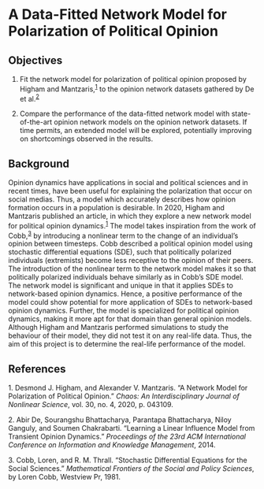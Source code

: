 # A Data-Fitted Network Model for Polarization of Political Opinion


## Objectives
1.	Fit the network model for polarization of political opinion proposed by Higham and Mantzaris,<sup>[1](#1)</sup> to the opinion network datasets gathered by De et al.<sup>[2](#2)</sup>

2.	Compare the performance of the data-fitted network model with state-of-the-art opinion network models on the opinion network datasets.
If time permits, an extended model will be explored, potentially improving on shortcomings observed in the results.


## Background
Opinion dynamics have applications in social and political sciences and in recent times, have been useful for explaining the polarization that occur on social medias. Thus, a model which accurately describes how opinion formation occurs in a population is desirable. In 2020, Higham and Mantzaris published an article, in which they explore a new network model for political opinion dynamics.<sup>[1](#1)</sup> The model takes inspiration from the work of Cobb,<sup>[3](#3)</sup> by introducing a nonlinear term to the change of an individual’s opinion between timesteps. Cobb described a political opinion model using stochastic differential equations (SDE), such that politically polarized individuals (extremists) become less receptive to the opinion of their peers. The introduction of the nonlinear term to the network model makes it so that politically polarized individuals behave similarly as in Cobb’s SDE model. The network model is significant and unique in that it applies SDEs to network-based opinion dynamics. Hence, a positive performance of the model could show potential for more application of SDEs to network-based opinion dynamics. Further, the model is specialized for political opinion dynamics, making it more apt for that domain than general opinion models. Although Higham and Mantzaris performed simulations to study the behaviour of their model, they did not test it on any real-life data. Thus, the aim of this project is to determine the real-life performance of the model.

## References

<a id="1">1</a>. Desmond J. Higham, and Alexander V. Mantzaris. “A Network Model for Polarization of Political Opinion.” *Chaos: An Interdisciplinary Journal of Nonlinear Science*, vol. 30, no. 4, 2020, p. 043109.

<a id="2">2</a>. Abir De, Sourangshu Bhattacharya, Parantapa Bhattacharya, Niloy Ganguly, and Soumen Chakrabarti. “Learning a Linear Influence Model from Transient Opinion Dynamics.” *Proceedings of the 23rd ACM International Conference on Information and Knowledge Management*, 2014.

<a id="3">3</a>. Cobb, Loren, and R. M. Thrall. “Stochastic Differential Equations for the Social Sciences.” *Mathematical Frontiers of the Social and Policy Sciences*, by Loren Cobb, Westview Pr, 1981. 

